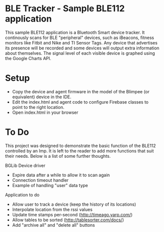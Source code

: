 
BLE Tracker - Sample BLE112 application
=======================================

This sample BLE112 application is a Bluetooth Smart device tracker. It continously scans for BLE "peripheral" devices, such as iBeacons, fitness monitors like Fitbit and Nike and TI Sensor Tags. Any device that advertises its presence will be recorded and some devices will output extra information about themselves. The signal level of each visible device is graphed using the Google Charts API.

Setup
=====

- Copy the device and agent firmware in the model of the Blimpee (or equivalent) device in the IDE. 
- Edit the index.html and agent code to configure Firebase classes to point to the right location.
- Open index.html in your browser

To Do
=====

This project was designed to demonstrate the basic function of the BLE112 controlled by an Imp. It is left to the reader to add more functions that suit their needs. Below is a list of some further thoughts.

BGLib Device driver
- Expire data after a while to allow it to scan again
- Connection timeout handler
- Example of handling "user" data type

Application to do
- Allow user to track a device (keep the history of its locations)
- Interpolate location from the rssi values
- Update time stamps per-second (http://timeago.yarp.com/)
- Allow tables to be sorted (http://tablesorter.com/docs/)
- Add "archive all" and "delete all" buttons
